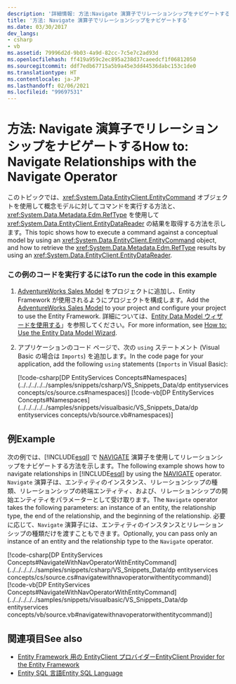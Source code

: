```yaml
---
description: '詳細情報: 方法:Navigate 演算子でリレーションシップをナビゲートする'
title: '方法: Navigate 演算子でリレーションシップをナビゲートする'
ms.date: 03/30/2017
dev_langs:
- csharp
- vb
ms.assetid: 79996d2d-9b03-4a9d-82cc-7c5e7c2ad93d
ms.openlocfilehash: ff419a959c2ec895a238d37caeedcf1f06812050
ms.sourcegitcommit: ddf7edb67715a5b9a45e3dd44536dabc153c1de0
ms.translationtype: HT
ms.contentlocale: ja-JP
ms.lasthandoff: 02/06/2021
ms.locfileid: "99697531"
---
```

# <a name="how-to-navigate-relationships-with-the-navigate-operator"></a><span data-ttu-id="09ac2-103">方法: Navigate 演算子でリレーションシップをナビゲートする</span><span class="sxs-lookup"><span data-stu-id="09ac2-103">How to: Navigate Relationships with the Navigate Operator</span></span>

<span data-ttu-id="09ac2-104">このトピックでは、<xref:System.Data.EntityClient.EntityCommand> オブジェクトを使用して概念モデルに対してコマンドを実行する方法と、<xref:System.Data.Metadata.Edm.RefType> を使用して <xref:System.Data.EntityClient.EntityDataReader> の結果を取得する方法を示します。</span><span class="sxs-lookup"><span data-stu-id="09ac2-104">This topic shows how to execute a command against a conceptual model by using an <xref:System.Data.EntityClient.EntityCommand> object, and how to retrieve the <xref:System.Data.Metadata.Edm.RefType> results by using an <xref:System.Data.EntityClient.EntityDataReader>.</span></span>  
  
### <a name="to-run-the-code-in-this-example"></a><span data-ttu-id="09ac2-105">この例のコードを実行するには</span><span class="sxs-lookup"><span data-stu-id="09ac2-105">To run the code in this example</span></span>  
  
1. <span data-ttu-id="09ac2-106">[AdventureWorks Sales Model](https://github.com/Microsoft/sql-server-samples/releases/tag/adventureworks) をプロジェクトに追加し、Entity Framework が使用されるようにプロジェクトを構成します。</span><span class="sxs-lookup"><span data-stu-id="09ac2-106">Add the [AdventureWorks Sales Model](https://github.com/Microsoft/sql-server-samples/releases/tag/adventureworks) to your project and configure your project to use the Entity Framework.</span></span> <span data-ttu-id="09ac2-107">詳細については、[Entity Data Model ウィザードを使用する](/previous-versions/dotnet/netframework-4.0/bb738677(v=vs.100))」を参照してください。</span><span class="sxs-lookup"><span data-stu-id="09ac2-107">For more information, see [How to: Use the Entity Data Model Wizard](/previous-versions/dotnet/netframework-4.0/bb738677(v=vs.100)).</span></span>  
  
2. <span data-ttu-id="09ac2-108">アプリケーションのコード ページで、次の `using` ステートメント (Visual Basic の場合は `Imports`) を追加します。</span><span class="sxs-lookup"><span data-stu-id="09ac2-108">In the code page for your application, add the following `using` statements (`Imports` in Visual Basic):</span></span>  
  
     [!code-csharp[DP EntityServices Concepts#Namespaces](../../../../../samples/snippets/csharp/VS_Snippets_Data/dp entityservices concepts/cs/source.cs#namespaces)]
     [!code-vb[DP EntityServices Concepts#Namespaces](../../../../../samples/snippets/visualbasic/VS_Snippets_Data/dp entityservices concepts/vb/source.vb#namespaces)]  
  
## <a name="example"></a><span data-ttu-id="09ac2-109">例</span><span class="sxs-lookup"><span data-stu-id="09ac2-109">Example</span></span>  

 <span data-ttu-id="09ac2-110">次の例では、[!INCLUDE[esql](../../../../../includes/esql-md.md)] で [NAVIGATE](./language-reference/navigate-entity-sql.md) 演算子を使用してリレーションシップをナビゲートする方法を示します。</span><span class="sxs-lookup"><span data-stu-id="09ac2-110">The following example shows how to navigate relationships in [!INCLUDE[esql](../../../../../includes/esql-md.md)] by using the [NAVIGATE](./language-reference/navigate-entity-sql.md) operator.</span></span> <span data-ttu-id="09ac2-111">`Navigate` 演算子は、エンティティのインスタンス、リレーションシップの種類、リレーションシップの終端エンティティ、および、リレーションシップの開始エンティティをパラメーターとして受け取ります。</span><span class="sxs-lookup"><span data-stu-id="09ac2-111">The `Navigate` operator takes the following parameters: an instance of an entity, the relationship type, the end of the relationship, and the beginning of the relationship.</span></span> <span data-ttu-id="09ac2-112">必要に応じて、`Navigate` 演算子には、エンティティのインスタンスとリレーションシップの種類だけを渡すこともできます。</span><span class="sxs-lookup"><span data-stu-id="09ac2-112">Optionally, you can pass only an instance of an entity and the relationship type to the `Navigate` operator.</span></span>  
  
 [!code-csharp[DP EntityServices Concepts#NavigateWithNavOperatorWithEntityCommand](../../../../../samples/snippets/csharp/VS_Snippets_Data/dp entityservices concepts/cs/source.cs#navigatewithnavoperatorwithentitycommand)]
 [!code-vb[DP EntityServices Concepts#NavigateWithNavOperatorWithEntityCommand](../../../../../samples/snippets/visualbasic/VS_Snippets_Data/dp entityservices concepts/vb/source.vb#navigatewithnavoperatorwithentitycommand)]  
  
## <a name="see-also"></a><span data-ttu-id="09ac2-113">関連項目</span><span class="sxs-lookup"><span data-stu-id="09ac2-113">See also</span></span>

- [<span data-ttu-id="09ac2-114">Entity Framework 用の EntityClient プロバイダー</span><span class="sxs-lookup"><span data-stu-id="09ac2-114">EntityClient Provider for the Entity Framework</span></span>](entityclient-provider-for-the-entity-framework.md)
- [<span data-ttu-id="09ac2-115">Entity SQL 言語</span><span class="sxs-lookup"><span data-stu-id="09ac2-115">Entity SQL Language</span></span>](./language-reference/entity-sql-language.md)

